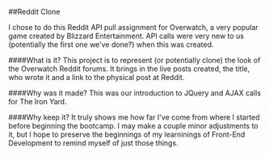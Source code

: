 ##Reddit Clone

I chose to do this Reddit API pull assignment for Overwatch, a very popular game created by Blizzard Entertainment. API calls were very new to us (potentially the first one we've done?) when this was created.

####What is it?
This project is to represent (or potentially clone) the look of the Overwatch Reddit forums. It brings in the live posts created, the title, who wrote it and a link to the physical post at Reddit.

####Why was it made?
This was our introduction to JQuery and AJAX calls for The Iron Yard. 


####Why keep it?
It truly shows me how far I've come from where I started before beginning the bootcamp. I may make a couple minor adjustments to it, but I hope to preserve the beginnings of my learninings of Front-End Development to remind myself of just those things.

